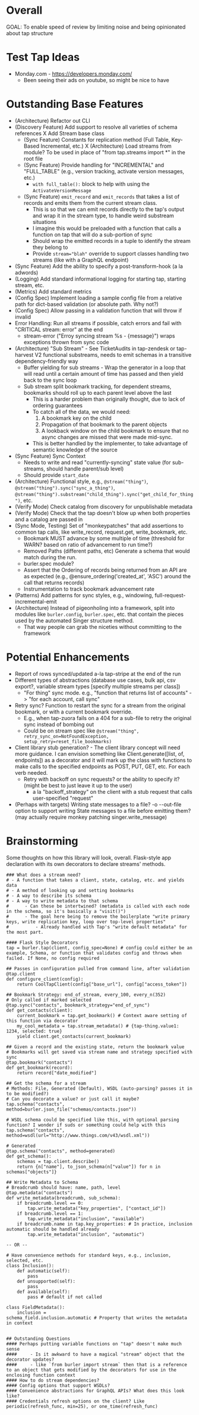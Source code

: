 # Overall
GOAL: To enable speed of review by limiting noise and being opinionated about tap structure

# Test Tap Ideas
- Monday.com - https://developers.monday.com/
  - Been seeing their ads on youtube, so might be nice to have

# Outstanding Base Features
- (Architecture) Refactor out CLI
- (Discovery Feature) Add support to resolve all varieties of schema references
X Add Stream base class
  - (Sync Feature) Constants for replication method (Full Table, Key-Based Incremental, etc.)
  X (Architecture) Load streams from module? To be used in place of "from tap.streams import *" in the root file
  - (Sync Feature) Provide handling for "INCREMENTAL" and "FULL_TABLE" (e.g., version tracking, activate version messages, etc.)
    - `with full_table():` block to help with using the `ActivateVersionMessage`
  - (Sync Feature) `emit_record` and `emit_records` that takes a list of records and emits them from the current stream class.
    - This is so that we can emit records directly to the tap's output and wrap it in the stream type, to handle weird substream situations
    - I imagine this would be preloaded with a function that calls a function on tap that will do a sub-portion of sync
    - Should wrap the emitted records in a tuple to identify the stream they belong to
    - Provide `stream="blah"` override to support classes handling two streams (like with a GraphQL endpoint)
- (Sync Feature) Add the ability to specify a post-transform-hook (a la adwords)
- (Logging) Add standard informational logging for starting tap, starting stream, etc.
- (Metrics) Add standard metrics
- (Config Spec) Implement loading a sample config file from a relative path for dict-based validation (or absolute path. Why not?)
- (Config Spec) Allow passing in a validation function that will throw if invalid
- Error Handling: Run all streams if possible, catch errors and fail with "CRITICAL stream: error" at the end
  - stream-error ("Erroy syncing stream %s - {message}") wraps exceptions thrown from sync code
- (Architecture) "Sub Stream" - See TicketAudits in tap-zendesk or tap-harvest V2 functional substreams, needs to emit schemas in a transitive dependency-friendly way
  - Buffer yielding for sub streams - Wrap the generator in a loop that will read until a certain amount of time has passed and then yield back to the sync loop
  - Sub stream split bookmark tracking, for dependent streams, bookmarks should roll up to each parent level above the last
    - This is a harder problem than originally thought, due to lack of ordering guarantees
    - To catch all of the data, we would need:
      1. A bookmark key on the child
      2. Propagation of that bookmark to the parent objects
      3. A lookback window on the child bookmark to ensure that no async changes are missed that were made mid-sync.
    - This is better handled by the implementer, to take advantage of semantic knowledge of the source
- (Sync Feature) Sync Context
  - Needs to write and read "currently-syncing" state value (for sub-streams, should handle parent/sub level)
  - Should provide `start_date`
- (Architecture) Functional style, e.g., `@stream("thing")`, `@stream("thing").sync("sync_a_thing")`, `@stream("thing").substream("child_thing").sync("get_child_for_thing")`, etc.
- (Verify Mode) Check catalog from discovery for unpublishable metadata
- (Verify Mode) Check that the tap doesn't blow up when both properties and a catalog are passed in
- (Sync Mode, Testing) Set of "monkeypatches" that add assertions to common tap calls, like write_record, request.get, write_bookmark, etc.
  - Bookmark MUST advance by some multiple of time (threshold for WARN? based on ratio of advancement to run time?)
  - Removed Paths (different paths, etc) Generate a schema that would match during the run.
  - burler.spec module?
  - Assert that the Ordering of records being returned from an API are as expected (e.g., @ensure_ordering('created_at', 'ASC') around the call that returns records)
  - Instrumentation to track bookmark advancement rate
- (Patterns) Add patterns for sync styles, e.g., windowing, full-request-incremental-emit
- (Architecture) Instead of pigeonholing into a framework, split into modules like `burler.config`, `burler.spec`, etc. that contain the pieces used by the automated Singer structure method.
  - That way people can grab the niceties without committing to the framework

# Potential Enhancements
- Report of rows synced/updated a-la tap-stripe at the end of the run
- Different types of abstractions (database use cases, bulk api, csv export?, variable stream types [specify multiple streams per class])
  - "For thing" sync mode. e.g., "function that returns list of accounts" -> "for each account, call sync"
- Retry sync? Function to restart the sync for a stream from the original bookmark, or with a current bookmark override.
  - E.g., when tap-zuora fails on a 404 for a sub-file to retry the original sync instead of bombing out
  - Could be on stream spec like `@stream("thing", retry_sync_on=NotFoundException, setup_retry=reset_file_bookmarks)`
- Client library stub generation? - The client library concept will need more guidance. I can envision something like Client.generate([list, of, endpoints]) as a decorator and it will mark up the class with functions to make calls to the specified endpoints as POST, PUT, GET, etc. For each verb needed.
  - Retry with backoff on sync requests? or the ability to specify it? (might be best to just leave it up to the user)
    - a la "backoff_strategy" on the client with a stub request that calls user-specified "request"
- (Perhaps with targets) Writing state messages to a file? -o --out-file option to support writing State messages to a file before emitting them? (may actually require monkey patching singer.write_message)

# Brainstorming

Some thoughts on how this library will look, overall. Flask-style app declaration with its own decorators to declare streams' methods.

```
### What does a stream need?
# - A function that takes a client, state, catalog, etc. and yields data
# - A method of looking up and setting bookmarks
# - A way to describe its schema
# - A way to write metadata to that schema
#      - Can these be intertwined? (metadata is called with each node in the schema, so it's basically a "visit()")
#      - The goal here being to remove the boilerplate "write primary keys, write replication key, loop over top-level properties"
#          - Already handled with Tap's "write default metadata" for the most part.

#### Flask Style Decorators
tap = burler.tap(client, config_spec=None) # config could either be an example, Schema, or function that validates config and throws when failed. If None, no config required

## Passes in configuration pulled from command line, after validation
@tap.client
def configure_client(config):
    return CoolTapClient(config["base_url"], config["access_token"])

## Bookmark Strategy: end_of_stream, every_100, every_n(352)
# Only called if marked selected
@tap.sync("contacts", bookmark_strategy="end_of_sync")
def get_contacts(client):
    current_bookmark = tap.get_bookmark() # Context aware setting of this function via decorator
    my_cool_metadata = tap.stream_metadata() # {tap-thing.value1: 1234, selected: true}
    yield client.get_contacts(current_bookmark)

## Given a record and the existing state, return the bookmark value
# Bookmarks will get saved via stream name and strategy specified with sync
@tap.bookmark("contacts")
def get_bookmark(record):
    return record["date_modified"]

## Get the schema for a stream
# Methods: File, Generated (Default), WSDL (auto-parsing? passes it in to be modified?)
# Can you decorate a value? or just call it maybe?
tap.schema("contacts", method=burler.json_file("schemas/contacts.json"))

# WSDL schema could be specified like this, with optional parsing function? I wonder if suds or something could help with this
tap.schema("contacts", method=wsdl(url="http://www.things.com/v43/wsdl.xml"))

# Generated
@tap.schema("contacts", method=generated)
def get_schema():
    schemas = tap.client.describe()
    return {n["name"], to_json_schema(n["value"]) for n in schemas["objects"]}

## Write Metadata to Schema
# Breadcrumb should have: name, path, level
@tap.metadata("contacts")
def write_metadata(breadcrumb, sub_schema):
    if breadcrumb.level == 0:
        tap.write_metadata("key_properties", ["contact_id"])
    if breadcrumb.level == 1:
        tap.write_metadata("inclusion", "available")
    if breadcrumb.name in tap.key_properties: # In practice, inclusion automatic should be handled already
        tap.write_metadata("inclusion", "automatic")

-- OR --

# Have convenience methods for standard keys, e.g., inclusion, selected, etc.
class Inclusion():
    def automatic(self):
        pass
    def unsupported(self):
        pass
    def available(self):
        pass # default if not called

class FieldMetadata():
    inclusion =
schema_field.inclusion.automatic # Property that writes the metadata in context


## Outstanding Questions
#### Perhaps putting variable functions on "tap" doesn't make much sense
####     - Is it awkward to have a magical "stream" object that the decorator updates?
####     - like `from burler import stream` then that is a reference to an object that gets modified by the decorators for use in the enclosing function context
#### How to do stream dependencies?
#### Config options that support WSDLs?
#### Convenience abstractions for GraphQL APIs? What does this look like?
#### Credentials refresh options on the client? Like periodic(refresh_func, min=25), or one_time(refresh_func)
```
